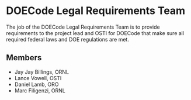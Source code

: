 # DOECode Legal Requirements Team
The job of the DOECode Legal Requirements Team is to provide requirements to the project lead and OSTI for DOECode that make sure all required federal laws and DOE regulations are met. 

## Members
- Jay Jay Billings, ORNL
- Lance Vowell, OSTI
- Daniel Lamb, ORO
- Marc Filigenzi, ORNL
